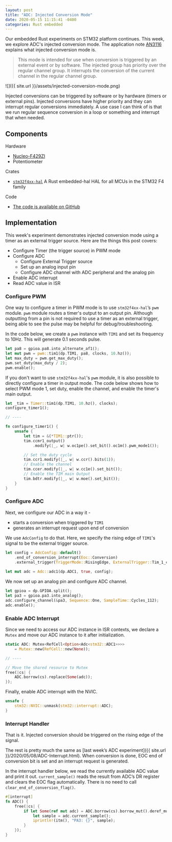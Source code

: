 ```yaml
---
layout: post
title: "ADC: Injected Conversion Mode"
date: 2020-05-15 11:15:41 -0400
categories: Rust embedded
---
```


Our embedded Rust experiments on STM32 platform continues. This week, we explore ADC's injected conversion mode. The application note [AN3116](https://www.st.com/resource/en/application_note/cd00258017-stm32s-adc-modes-and-their-applications-stmicroelectronics.pdf) explains what injected conversion mode is.

> This mode is intended for use when conversion is triggered by an external event or by software.
> The injected group has priority over the regular channel group. It interrupts the conversion of the current channel in the regular channel group.

![]({{ site.url }}/assets/injected-conversion-mode.png)

Injected conversions can be triggered by software or by hardware (timers or external pins). Injected conversions have higher priority and they can interrupt regular conversions immediately. A use case I can think of is that we run regular sequence conversion in a loop or something and interrupt that when needed.


## Components

Hardware
- [Nucleo-F429ZI](https://www.st.com/en/evaluation-tools/nucleo-f429zi.html)
- Potentiometer

Crates
- [`stm32f4xx-hal`](https://crates.io/crates/stm32f4xx-hal) A Rust embedded-hal HAL for all MCUs in the STM32 F4 family

Code
- [The code is available on GitHub](https://github.com/lonesometraveler/stm32f4xx-examples/blob/master/examples/adc_interrupt_2.rs)

## Implementation

This week's experiment demonstrates injected conversion mode using a timer as an external trigger source. Here are the things this post covers:

- Configure Timer (the trigger source) in PWM mode
- Configure ADC 
	- Configure External Trigger source
	- Set up an analog input pin
	- Configure ADC channel with ADC peripheral and the analog pin
- Enable ADC interrupt
- Read ADC value in ISR


### Configure PWM

One way to configure a timer in PWM mode is to use `stm32f4xx-hal`’s `pwm` module. `pwm` module routes a timer's output to an output pin. Although outputting from a pin is not required to use a timer as an external trigger, being able to see the pulse may be helpful for debug/troubleshooting.

In the code below, we create a `pwm` instance with `TIM1` and set its frequency to 10Hz. This will generate 0.1 seconds pulse.

```rust
let pa8 = gpioa.pa8.into_alternate_af1();
let mut pwm = pwm::tim1(dp.TIM1, pa8, clocks, 10.hz());
let max_duty = pwm.get_max_duty();
pwm.set_duty(max_duty / 2);
pwm.enable();
```

If you don't want to use `stm32f4xx-hal`'s `pwm` module, it is also possible to directly configure a timer in output mode. The code below shows how to select PWM mode 1, set duty, enable the channel, and enable the timer's main output. 

```rust
let _tim = Timer::tim1(dp.TIM1, 10.hz(), clocks);
configure_timer1();

// ----

fn configure_timer1() {
    unsafe {
        let tim = &(*TIM1::ptr());
        tim.ccmr1_output()
            .modify(|_, w| w.oc1pe().set_bit().oc1m().pwm_mode1());

        // Set the duty cycle
        tim.ccr1.modify(|_, w| w.ccr().bits(1));
        // Enable the channel
        tim.ccer.modify(|_, w| w.cc1e().set_bit());
        // Enable the TIM main Output
        tim.bdtr.modify(|_, w| w.moe().set_bit());
    }
}
```

### Configure ADC

Next, we configure our ADC in a way it -
- starts a conversion when triggered by `TIM1`
- generates an interrupt request upon end of conversion

We use `AdcConfig` to do that. Here, we specify the rising edge of `TIM1`'s signal to be the external trigger source.

```rust
let config = AdcConfig::default()
    .end_of_conversion_interrupt(Eoc::Conversion)
    .external_trigger(TriggerMode::RisingEdge, ExternalTrigger::Tim_1_cc_1);
    
let mut adc = Adc::adc1(dp.ADC1, true, config);
```
We now set up an analog pin and configure ADC channel. 

```rust
let gpioa = dp.GPIOA.split();
let pa3 = gpioa.pa3.into_analog();
adc.configure_channel(&pa3, Sequence::One, SampleTime::Cycles_112);
adc.enable();
```
### Enable ADC Interrupt

Since we need to access our ADC instance in ISR contexts, we declare a `Mutex` and move our ADC instance to it after initialization.

```rust
static ADC: Mutex<RefCell<Option<Adc<stm32::ADC1>>>> 
    = Mutex::new(RefCell::new(None));

// ----

// Move the shared resource to Mutex
free(|cs| {
    ADC.borrow(cs).replace(Some(adc));
});
```

Finally, enable ADC interrupt with the NVIC.

```rust
unsafe {
    stm32::NVIC::unmask(stm32::interrupt::ADC);
}
```

### Interrupt Handler

That is it. Injected conversion should be triggered on the rising edge of the signal.

The rest is pretty much the same as [last week’s ADC experiment]({{ site.url }}/2020/05/08/ADC-Interrupt.html). When conversion is done, EOC end of conversion bit is set and an interrupt request is generated. 

In the interrupt handler below, we read the currently available ADC value and print it out.  `current_sample()` reads the result from ADC’s DR register and clears the EOC flag automatically. There is no need to call `clear_end_of_conversion_flag()`.

```rust
#[interrupt]
fn ADC() {
    free(|cs| {
        if let Some(ref mut adc) = ADC.borrow(cs).borrow_mut().deref_mut() {
            let sample = adc.current_sample();
            iprintln!(itm(), "PA3: {}", sample);
        }
    });
}
```

